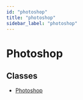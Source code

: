 ```yaml
---
id: "photoshop"
title: "photoshop"
sidebar_label: "photoshop"
---
```


# Photoshop

## Classes

- [Photoshop](/ps_reference/classes/Photoshop/)
